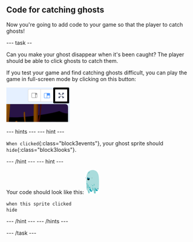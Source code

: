 ## Code for catching ghosts

Now you're going to add code to your game so that the player to catch ghosts!

\--- task --

Can you make your ghost disappear when it's been caught? The player should be able to click ghosts to catch them.

If you test your game and find catching ghosts difficult, you can play the game in full-screen mode by clicking on this button:

![screenshot](images/ghost-fullscreen-annotated.png)

\--- hints \--- \--- hint \---

`When clicked`{:class="block3events"}, your ghost sprite should `hide`{:class="block3looks"}.

\--- /hint \--- \--- hint \---

Your code should look like this: ![ghost-sprite](images/ghost-sprite.png)

```blocks3
when this sprite clicked
hide
```

\--- /hint \--- \--- /hints \---

\--- /task \---